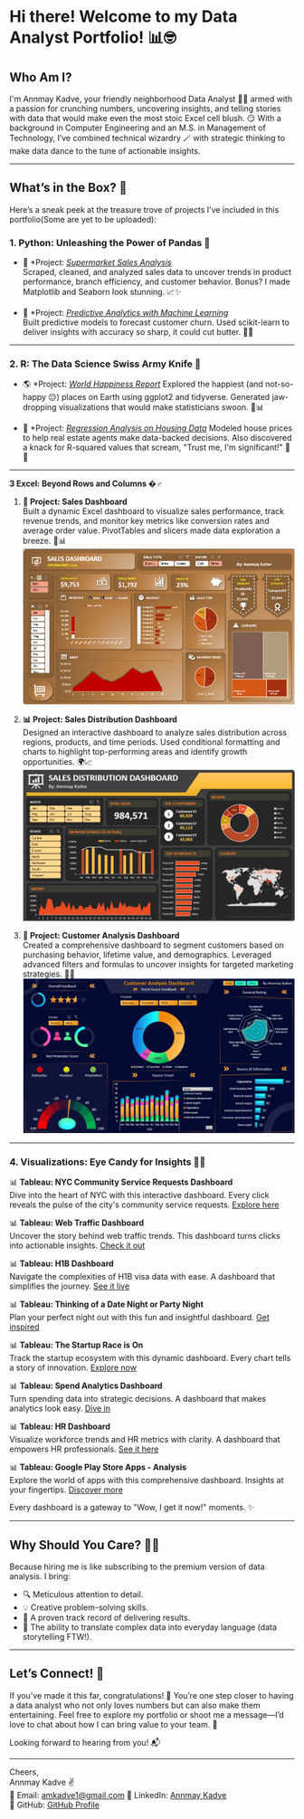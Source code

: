 # Hi there! Welcome to my Data Analyst Portfolio! 📊🤓

## Who Am I?  
I'm Annmay Kadve, your friendly neighborhood Data Analyst 🦸‍♂️ armed with a passion for crunching numbers, uncovering insights, and telling stories with data that would make even the most stoic Excel cell blush. 😏 With a background in Computer Engineering and an M.S. in Management of Technology, I’ve combined technical wizardry 🪄 with strategic thinking to make data dance to the tune of actionable insights.

---

## What’s in the Box? 🎁  
Here’s a sneak peek at the treasure trove of projects I’ve included in this portfolio(Some are yet to be uploaded):

### 1. **Python: Unleashing the Power of Pandas 🐼**  
- 🛒 *Project: [*Supermarket Sales Analysis*](https://github.com/akadve/Data_Analyst_Portfolio/blob/main/1.%20Super_Market_Data_Analysis.ipynb)  
  Scraped, cleaned, and analyzed sales data to uncover trends in product performance, branch efficiency, and customer behavior. Bonus? I made Matplotlib and Seaborn look stunning. 📈✨  

- 🎲 *Project: [*Predictive Analytics with Machine Learning*](https://github.com/akadve/Data_Analyst_Portfolio/blob/main/Predictive_Analytics.ipynb)  
  Built predictive models to forecast customer churn. Used scikit-learn to deliver insights with accuracy so sharp, it could cut butter. 🔪🧈  

---

### 2. **R: The Data Science Swiss Army Knife 🧰**  
- 🌎 *Project: [*World Happiness Report*](https://github.com/akadve/Data_Analyst_Portfolio/blob/main/World%20Happiness%20Report.R)
  Explored the happiest (and not-so-happy 😔) places on Earth using ggplot2 and tidyverse. Generated jaw-dropping visualizations that would make statisticians swoon. 💃📊  

- 🧮 *Project: [*Regression Analysis on Housing Data*](https://github.com/akadve/Data_Analyst_Portfolio/blob/main/Linear_Regression_Housing_DataAnalysis.R)
  Modeled house prices to help real estate agents make data-backed decisions. Also discovered a knack for R-squared values that scream, "Trust me, I'm significant!" 📐🏡  

---

**3 Excel: Beyond Rows and Columns �‍♂️**  

1. **💼 Project: Sales Dashboard**  
   Built a dynamic Excel dashboard to visualize sales performance, track revenue trends, and monitor key metrics like conversion rates and average order value. PivotTables and slicers made data exploration a breeze. 🚀📊
   ![Alt Text](https://github.com/akadve/Data_Analyst_Portfolio/blob/main/Sales%20Dashboard.png)
 
3. **📊 Project: Sales Distribution Dashboard**  
   Designed an interactive dashboard to analyze sales distribution across regions, products, and time periods. Used conditional formatting and charts to highlight top-performing areas and identify growth opportunities. 🌍📈
   ![Alt Text](https://github.com/akadve/Data_Analyst_Portfolio/blob/main/Sales%20Distribution.png)

5. **👥 Project: Customer Analysis Dashboard**  
   Created a comprehensive dashboard to segment customers based on purchasing behavior, lifetime value, and demographics. Leveraged advanced filters and formulas to uncover insights for targeted marketing strategies. 🎯💡
     ![Alt Text](https://github.com/akadve/Data_Analyst_Portfolio/blob/main/Customer%20Analysis%20Dashboard.png)

---

### 4. **Visualizations: Eye Candy for Insights 👀🍭**  
📊 **Tableau: NYC Community Service Requests Dashboard**  
Dive into the heart of NYC with this interactive dashboard. Every click reveals the pulse of the city's community service requests. [Explore here](https://public.tableau.com/app/profile/annmay.kadve/viz/NYCCommunityServiceRequestsDashboard/Overview)  

📊 **Tableau: Web Traffic Dashboard**  
Uncover the story behind web traffic trends. This dashboard turns clicks into actionable insights. [Check it out](https://public.tableau.com/app/profile/annmay.kadve/viz/WebTrafficDashboard_17389948809880/Cockpit)  

📊 **Tableau: H1B Dashboard**  
Navigate the complexities of H1B visa data with ease. A dashboard that simplifies the journey. [See it live](https://public.tableau.com/app/profile/annmay.kadve/viz/H1BDashboard_17389947181010/Dashboard)  

📊 **Tableau: Thinking of a Date Night or Party Night**  
Plan your perfect night out with this fun and insightful dashboard. [Get inspired](https://public.tableau.com/app/profile/annmay.kadve/viz/ThinkingofaDateNightorPartyNight/DatenightorPartynight)  

📊 **Tableau: The Startup Race is On**  
Track the startup ecosystem with this dynamic dashboard. Every chart tells a story of innovation. [Explore now](https://public.tableau.com/app/profile/annmay.kadve/viz/Thestartupraceison_17389857768040/Startups)  

📊 **Tableau: Spend Analytics Dashboard**  
Turn spending data into strategic decisions. A dashboard that makes analytics look easy. [Dive in](https://public.tableau.com/app/profile/annmay.kadve/viz/SpendAnalyticsDashboard_17389852765880/VendorDetail)  

📊 **Tableau: HR Dashboard**  
Visualize workforce trends and HR metrics with clarity. A dashboard that empowers HR professionals. [See it here](https://public.tableau.com/app/profile/annmay.kadve/viz/HRDashboard_17389851653080/HRDASHBOARD)  

📊 **Tableau: Google Play Store Apps - Analysis**  
Explore the world of apps with this comprehensive dashboard. Insights at your fingertips. [Discover more](https://public.tableau.com/app/profile/annmay.kadve/viz/GooglePlayStoreApps-Analysis_17389850642290/Dashboard)  

Every dashboard is a gateway to "Wow, I get it now!" moments. ✨  

---

## Why Should You Care? 🤷‍♂️  
Because hiring me is like subscribing to the premium version of data analysis. I bring:  
- 🔍 Meticulous attention to detail.  
- 💡 Creative problem-solving skills.  
- 🎯 A proven track record of delivering results.  
- 💬 The ability to translate complex data into everyday language (data storytelling FTW!).

---

## Let’s Connect! 🤝  
If you’ve made it this far, congratulations! 🎉 You’re one step closer to having a data analyst who not only loves numbers but can also make them entertaining. Feel free to explore my portfolio or shoot me a message—I’d love to chat about how I can bring value to your team. 🚀  

Looking forward to hearing from you! 📬  

---  

Cheers,  
Annmay Kadve ✌️  
📧 Email: amkadve1@gmail.com
🔗 LinkedIn: [Annmay Kadve](https://linkedin.com/in/annmay-kadve)  
📂 GitHub: [GitHub Profile](https://github.com/akadve)  
